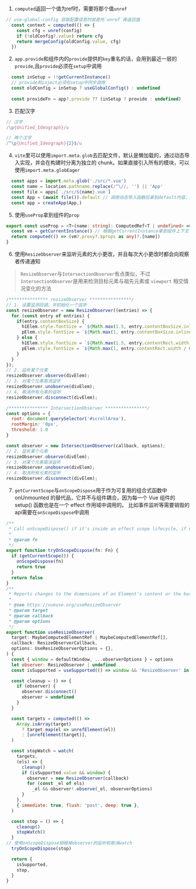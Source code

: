 1. `computed`返回一个值为ref时，需要将那个值`unref`

```js
// use-global-config 获取配置信息时就是先`unref`再返回值
  const context = computed(() => {
    const cfg = unref(config)
    if (!oldConfig?.value) return cfg
    return mergeConfig(oldConfig.value, cfg)
  })
```

2. `app.provide`和组件内的`provide`提供的`key`重名的话，会用到最近一层的`provide`,且`provide`必须在`setup`中调用

```js
  const inSetup = !!getCurrentInstance()
  // provide和inject必须在setup中同步调用
  const oldConfig = inSetup ? useGlobalConfig() : undefined
    
  const provideFn = app?.provide ?? (inSetup ? provide : undefined)
```

3. 匹配汉字

```js
// 汉字
/\p{Unified_Ideograph}/u

```

```js
// 两个汉字
/^\p{Unified_Ideograph}{2}$/u
```

4. `vite`里可以使用`import.meta.glob`去匹配文件，默认是懒加载的，通过动态导入实现，并会在构建时分离为独立的 chunk。如果直接引入所有的模块，可以使用`import.meta.globEager`

```js
  const apps = import.meta.glob('./src/*.vue')
  const name = location.pathname.replace(/^\//, '') || 'App'
  const file = apps[`./src/${name}.vue`]
  const App = (await file()).default // 调用动态导入函数后拿到default内容，如果直接引入时，可以直接拿file.default
  const app = createApp(App,)
```

5. 使用`useProp`拿到组件的`prop`

```ts
export const useProp = <T>(name: string): ComputedRef<T | undefined> => {
  const vm = getCurrentInstance() // 根据getCurrentInstance拿到组件上下文
  return computed(() => (vm?.proxy?.$props as any)?.[name])
}

```

6. 使用`ResizeObserver`来监听元素的大小更改，并且每次大小更改时都会向观察者传递通知

>`ResizeObserver`与`IntersectionObserver`有点类似，不过`IntersectionObserver`是用来检测目标元素与祖先元素或 `viewport` 相交情况变化的方法

```js
/*************** resizeObserver ****************/
// 1. 设置监测回调，并初始化一个监听
const resizeObserver = new ResizeObserver((entries) => {
  for (const entry of entries) {
    if(entry.contentBoxSize) {
      h1Elem.style.fontSize = `${Math.max(1.5, entry.contentBoxSize.inlineSize / 200)}rem`;
      pElem.style.fontSize = `${Math.max(1, entry.contentBoxSize.inlineSize / 600)}rem`;
    } else {
      h1Elem.style.fontSize = `${Math.max(1.5, entry.contentRect.width / 200)}rem`;
      pElem.style.fontSize = `${Math.max(1, entry.contentRect.width / 600)}rem`;
    }
  }
});
// 2. 监听某个元素
resizeObserver.observe(divElem);
// 3. 对某个元素取消监听
resizeObserver.unobserve(divElem);
// 4. 取消所有元素的监听
resizeObserver.disconnect(divElem);

/*************** IntersectionObserver ****************/
const options = {
  root: document.querySelector('#scrollArea'),
  rootMargin: '0px',
  threshold: 1.0
}

const observer = new IntersectionObserver(callback, options);
// 2. 监听某个元素
resizeObserver.observe(divElem);
// 3. 对某个元素取消监听
resizeObserver.unobserve(divElem);
// 4. 取消所有元素的监听
resizeObserver.disconnect(divElem);
```

7. `getCurrentScope`与`onScopeDispose`用于作为可复用的组合式函数中 onUnmounted 的替代品，它并不与组件耦合，因为每一个 Vue 组件的 setup() 函数也是在一个 effect 作用域中调用的。
比如事件监听等需要销毁的api需要在`onScopeDispose`中调用

```js
/**
 * Call onScopeDispose() if it's inside an effect scope lifecycle, if not, do nothing
 *
 * @param fn
 */
export function tryOnScopeDispose(fn: Fn) {
  if (getCurrentScope()) {
    onScopeDispose(fn)
    return true
  }
  return false
}
/**
 * Reports changes to the dimensions of an Element's content or the border-box
 *
 * @see https://vueuse.org/useResizeObserver
 * @param target
 * @param callback
 * @param options
 */
export function useResizeObserver(
  target: MaybeComputedElementRef | MaybeComputedElementRef[],
  callback: ResizeObserverCallback,
  options: UseResizeObserverOptions = {},
) {
  const { window = defaultWindow, ...observerOptions } = options
  let observer: ResizeObserver | undefined
  const isSupported = useSupported(() => window && 'ResizeObserver' in window)

  const cleanup = () => {
    if (observer) {
      observer.disconnect()
      observer = undefined
    }
  }

  const targets = computed(() =>
    Array.isArray(target)
      ? target.map(el => unrefElement(el))
      : [unrefElement(target)],
  )

  const stopWatch = watch(
    targets,
    (els) => {
      cleanup()
      if (isSupported.value && window) {
        observer = new ResizeObserver(callback)
        for (const _el of els)
          _el && observer!.observe(_el, observerOptions)
      }
    },
    { immediate: true, flush: 'post', deep: true },
  )

  const stop = () => {
    cleanup()
    stopWatch()
  }
// 使用onScopeDispose销毁掉observer的监听和取消watch
  tryOnScopeDispose(stop)

  return {
    isSupported,
    stop,
  }
}
```

